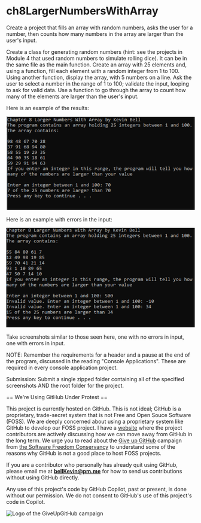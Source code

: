 # ch8LargerNumbersWithArray

Create a project that fills an array with random numbers, asks the user for a number, then counts how many numbers in the array are larger than the user's input.

Create a class for generating random numbers (hint: see the projects in Module 4 that used random numbers to simulate rolling dice). It can be in the same file as the main function. Create an array with 25 elements and, using a function, fill each element with a random integer from 1 to 100. Using another function, display the array, with 5 numbers on a line. Ask the user to select a number in the range of 1 to 100; validate the input, looping to ask for valid data. Use a function to go through the array to count how many of the elements are larger than the user's input.

Here is an example of the results:

![Ch 8 Proj1](https://github.com/bell-kevin/ch8LargerNumbersWithArray/blob/main/arrayRandomNumbersCorrect.PNG)

Here is an example with errors in the input:

![Ch 8 Proj1 errors](https://github.com/bell-kevin/ch8LargerNumbersWithArray/blob/main/arrayRandomNumbersInputValidation.PNG)

Take screenshots similar to those seen here, one with no errors in input, one with errors in input.

 

NOTE: Remember the requirements for a header and a pause at the end of the program, discussed in the reading "Console Applications". These are required in every console application project.

Submission: Submit a single zipped folder containing all of the specified screenshots AND the root folder for the project.

== We're Using GitHub Under Protest ==

This project is currently hosted on GitHub.  This is not ideal; GitHub is a
proprietary, trade-secret system that is not Free and Open Souce Software
(FOSS).  We are deeply concerned about using a proprietary system like GitHub
to develop our FOSS project. I have a [website](https://bellKevin.me) where the
project contributors are actively discussing how we can move away from GitHub
in the long term.  We urge you to read about the [Give up GitHub](https://GiveUpGitHub.org) campaign 
from [the Software Freedom Conservancy](https://sfconservancy.org) to understand some of the reasons why GitHub is not 
a good place to host FOSS projects.

If you are a contributor who personally has already quit using GitHub, please
email me at **bellKevin@pm.me** for how to send us contributions without
using GitHub directly.

Any use of this project's code by GitHub Copilot, past or present, is done
without our permission.  We do not consent to GitHub's use of this project's
code in Copilot.

![Logo of the GiveUpGitHub campaign](https://sfconservancy.org/img/GiveUpGitHub.png)
